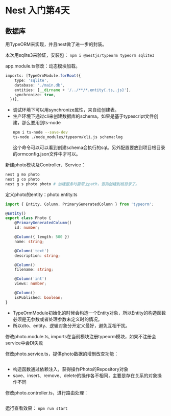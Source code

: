 # Nest 入门第4天

## 数据库

用TypeORM来实现，并且nest做了进一步的封装。

本次用sqlite3来验证，安装包：
`npm i @nestjs/typeorm typeorm sqlite3`

app.module.ts修改：动态模块加载。
```ts
imports: [TypeOrmModule.forRoot({
    type: 'sqlite',
    database: './main.db',
    entities: [__dirname + '/../**/*.entity{.ts,.js}'],
    synchronize: true,
  })],
```
* 调试环境下可以用synchronize属性，来自动创建表。
* 生产环境下通过cli来创建数据库的schema。如果是基于typescript文件创建，那么要用到ts-node
    ```sh
    npm i ts-node --save-dev
    ts-node ./node_modules/typeorm/cli.js schema:log
    ```
    这个命令可以可以看到创建schema会执行的sql。另外配置要放到项目根目录的ormconfig.json文件中才可以。

新建photo模块及Controller、Service：
```sh
nest g mo photo
nest g co photo
nest g s photo photo # 创建服务时要带上path，否则创建到根目录了。
```

定义photo的entity：photo.entity.ts
```ts
import { Entity, Column, PrimaryGeneratedColumn } from 'typeorm';

@Entity()
export class Photo {
    @PrimaryGeneratedColumn()
    id: number;

    @Column({ length: 500 })
    name: string;

    @Column('text')
    description: string;

    @Column()
    filename: string;

    @Column('int')
    views: number;

    @Column()
    isPublished: boolean;
}
```
* TypeOrmModule初始化的时候会构造一个Entity对象，所以Entity的构造函数必须是无参数或者处理参数未定义时的情况。
* 所以dto、entity、逻辑对象分开定义最好，避免互相干扰。

修改photo.module.ts, imports在当前模块注册typeorm模块，如果不注册会service中会DI失败

修改photo.service.ts，提供photo数据的增删改查功能：
```ts
```
* 构造函数通过依赖注入，获得操作Photo的Repository对象
* save、insert、remove、delete的操作各不相同，主要是存在关系的对象操作不同

修改photo.controller.ts，进行路由处理：
```ts
```

运行查看效果：
`npm run start`

